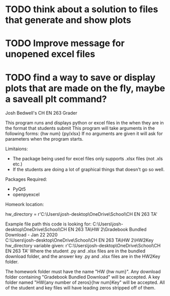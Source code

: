 # TODO think about a solution to files that generate and show plots
# TODO Improve message for unopened excel files
# TODO find a way to save or display plots that are made on the fly, maybe a saveall plt command?

Josh Bedwell's CH EN 263 Grader

This program runs and displays python or excel files in the when they are in the format that students submit
This program will take arguments in the following forms:
  {hw num} {py/xlsx}
If no arguments are given it will ask for parameters when the program starts.

Limitaions:
- The package being used for excel files only supports .xlsx files (not .xls etc.)
- If the students are doing a lot of graphical things that doesn't go so well.

Packages Required:
- PyQt5
- openpyexcel

Homeork location:

hw_directory = r'C:\Users\josh-desktop\OneDrive\School\CH EN 263 TA'

Example file path this code is looking for:
  C:\Users\josh-desktop\OneDrive\School\CH EN 263 TA\HW 2\Gradebook Bundled Download - Jan 22 2020\
  C:\Users\josh-desktop\OneDrive\School\CH EN 263 TA\HW 2\HW2Key
hw_directory variable given:
  r'C:\Users\josh-desktop\OneDrive\School\CH EN 263 TA'
Where the student .py and .xlsx files are in the bundled download folder, and the answer key .py and .xlsx files are in
the HW2Key folder.

The homework folder must have the name "HW {hw num}".
Any download folder containing "Gradebook Bundled Download" will be accepted.
A key folder named "HW{any number of zeros}{hw num}Key" will be accepted.
All of the student and key files will have leading zeros stripped off of them.
